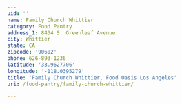 ```yaml
---
uid: ''
name: Family Church Whittier
category: Food Pantry
address_1: 8434 S. Greenleaf Avenue
city: Whittier
state: CA
zipcode: '90602'
phone: 626-893-1236
latitude: '33.9627706'
longitude: '-118.0395279'
title: 'Family Church Whittier, Food Oasis Los Angeles'
uri: /food-pantry/family-church-whittier/

---
```

